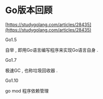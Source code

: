 # Go版本回顾

[https://studygolang.com/articles/28435](https://studygolang.com/articles/28435)

Go1.5

自举 , 即用Go语言编写程序来实现Go语言自身 .

Go1.7

极速GC , 也称垃圾回收器 .

Go1.10

go mod 程序依赖管理

